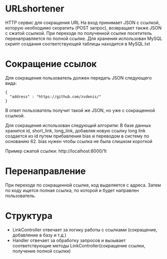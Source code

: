 # URLshortener
HTTP сервис для сокращения URL
На вход принимает JSON с ссылкой, которую необходимо скоратить (POST запрос), возвращает также JSON с сжатой ссылкой.
При переходе по полученной ссылке посетитель перенаправляется по полной ссылке. Для хранения использован MySQL скрипт создания соответствующей таблицы находится в MySQL.txt

# Сокращение ссылок
Для сокращения пользователь должен передать JSON следующего вида:
```
{
  "address" : "https://github.com/zvdenis/"
}
```
В ответ пользователь получит такой же JSON, но уже с сокращенной ссылкой.

Для сокращения использован следующий алгоритм:
В базе данных хранится id, short_link, long_link, добавляя новую ссылку long link создается из 
id путем прибавления bias и переводом в систему по основанию 62. bias нужен чтобы ссылка не была слишком короткой

Пример сжатой ссылки:
http://localhost:8000/1t

# Перенаправление
При переходе по сокращенной ссылке, код выделяется с адреса. Затем по коду ищется полная ссылка, по которой и будет направлен пользователь.

# Структура
* LinkController отвечает за логику работы с ссылками (сокращение, добавление в базу и т.д.)
* Handler отвечает за обработку запросов и вызывает соответствующие методы LinkController(сокращение ссылки, получение полной ссылки)
